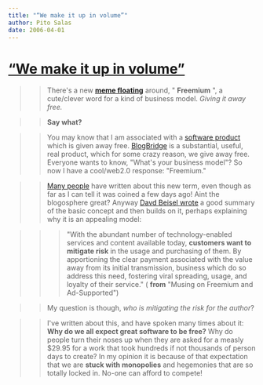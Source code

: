 ```yaml
---
title: "“We make it up in volume”"
author: Pito Salas
date: 2006-04-01
---
```

# [“We make it up in volume”](None)



>>

>> There's a new **[meme
floating](<http://avc.blogs.com/a_vc/2006/03/my_favorite_bus.html>)** around,
" **Freemium** ", a cute/clever word for a kind of business model. _Giving it
away free._

>>

>> **Say what?**

>>

>> You may know that I am associated with a [software
product](<http://www.blogbridge.com/>) which is given away free.
[BlogBridge](<http://www.blogbridge.com/>) is a substantial, useful, real
product, which for some crazy reason, we give away free. Everyone wants to
know, "What's your business model"? So now I have a cool/web2.0 response:
"Freemium."

>>

>> [Many people](<http://avc.blogs.com/a_vc/2006/03/my_favorite_bus.html>)
have written about this new term, even though as far as I can tell it was
coined a few days ago! Aint the blogosphere great? Anyway [Davd Beisel
wrote](<http://www.genuinevc.com/archives/2006/03/musing_on_freem.htm>) a good
summary of the basic concept and then builds on it, perhaps explaining why it
is an appealing model:

>>

>>> "With the abundant number of technology-enabled services and content
available today, **customers want to mitigate risk** in the usage and
purchasing of them. By apportioning the clear payment associated with the
value away from its initial transmission, business which do so address this
need, fostering viral spreading, usage, and loyalty of their service." (
**from** "Musing on Freemium and Ad-Supported")

>>

>> My question is though, _who is mitigating the risk for the author_?

>>

>> I've written about this, and have spoken many times about it: **Why do we
all expect great software to be free?** Why do people turn their noses up when
they are asked for a measly $29.95 for a work that took hundreds if not
thousands of person days to create? In my opinion it is because of that
expectation that we are **stuck with monopolies** and hegemonies that are so
totally locked in. No-one can afford to compete!



